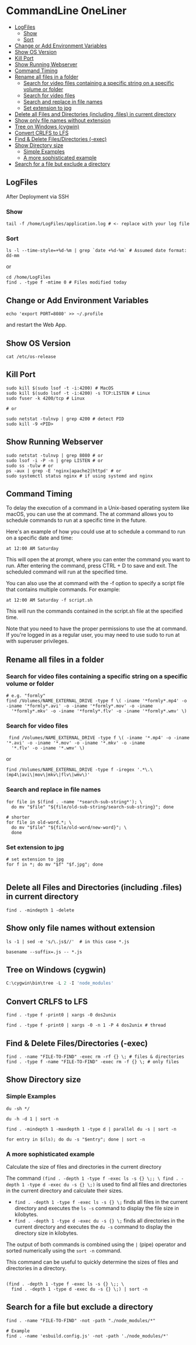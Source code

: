 # CommandLine OneLiner

<!-- @import "[TOC]" {cmd="toc" depthFrom=2 depthTo=6 orderedList=false} -->

<!-- code_chunk_output -->

- [LogFiles](#logfiles)
  - [Show](#show)
  - [Sort](#sort)
- [Change or Add Environment Variables](#change-or-add-environment-variables)
- [Show OS Version](#show-os-version)
- [Kill Port](#kill-port)
- [Show Running Webserver](#show-running-webserver)
- [Command Timing](#command-timing)
- [Rename all files in a folder](#rename-all-files-in-a-folder)
  - [Search for video files containing a specific string on a specific volume or folder](#search-for-video-files-containing-a-specific-string-on-a-specific-volume-or-folder)
  - [Search for video files](#search-for-video-files)
  - [Search and replace in file names](#search-and-replace-in-file-names)
  - [Set extension to jpg](#set-extension-to-jpg)
- [Delete all Files and Directories (including .files) in current directory](#delete-all-files-and-directories-including-files-in-current-directory)
- [Show only file names without extension](#show-only-file-names-without-extension)
- [Tree on Windows (cygwin)](#tree-on-windows-cygwin)
- [Convert CRLFS to LFS](#convert-crlfs-to-lfs)
- [Find & Delete Files/Directories (-exec)](#find--delete-filesdirectories--exec)
- [Show Directory size](#show-directory-size)
  - [Simple Examples](#simple-examples)
  - [A more sophisticated example](#a-more-sophisticated-example)
- [Search for a file but exclude a directory](#search-for-a-file-but-exclude-a-directory)

<!-- /code_chunk_output -->

## LogFiles

After Deployment via SSH

### Show

```shell
tail -f /home/LogFiles/application.log # <- replace with your log file
```

### Sort

```shell
ls -l --time-style=+%d-%m | grep `date +%d-%m` # Assumed date format: dd-mm
```

or

```shell
cd /home/LogFiles
find . -type f -mtime 0 # Files modified today
```

## Change or Add Environment Variables

```shell
echo 'export PORT=8080' >> ~/.profile
```

and restart the Web App.

## Show OS Version

```shell
cat /etc/os-release
```

## Kill Port

```shell
sudo kill $(sudo lsof -t -i:4200) # MacOS
sudo kill $(sudo lsof -t -i:4200) -s TCP:LISTEN # Linux
sudo fuser -k 4200/tcp # Linux

# or

sudo netstat -tulnvp | grep 4200 # detect PID
sudo kill -9 <PID>

```

## Show Running Webserver

```shell
sudo netstat -tulnvp | grep 8080 # or
sudo lsof -i -P -n | grep LISTEN # or
sudo ss -tulw # or
ps -aux | grep -E 'nginx|apache2|httpd' # or
sudo systemctl status nginx # if using systemd and nginx
```

## Command Timing

To delay the execution of a command in a Unix-based operating system like macOS, you can use the at command. The at command allows you to schedule commands to run at a specific time in the future.

Here's an example of how you could use at to schedule a command to run on a specific date and time:

```shell
at 12:00 AM Saturday
```

This will open the at prompt, where you can enter the command you want to run. After entering the command, press CTRL + D to save and exit. The scheduled command will run at the specified time.

You can also use the at command with the -f option to specify a script file that contains multiple commands. For example:

```shell
at 12:00 AM Saturday -f script.sh
```

This will run the commands contained in the script.sh file at the specified time.

Note that you need to have the proper permissions to use the at command. If you're logged in as a regular user, you may need to use sudo to run at with superuser privileges.

## Rename all files in a folder

### Search for video files containing a specific string on a specific volume or folder

```shell
# e.g. "formly"
find /Volumes/NAME_EXTERNAL_DRIVE -type f \( -iname '*formly*.mp4' -o -iname '*formly*.avi' -o -iname '*formly*.mov' -o -iname
  '*formly*.mkv' -o -iname '*formly*.flv' -o -iname '*formly*.wmv' \)
```

### Search for video files

```shell
 find /Volumes/NAME_EXTERNAL_DRIVE -type f \( -iname '*.mp4' -o -iname '*.avi' -o -iname '*.mov' -o -iname '*.mkv' -o -iname
  '*.flv' -o -iname '*.wmv' \)
```

or

```shell
find /Volumes/NAME_EXTERNAL_DRIVE -type f -iregex '.*\.\(mp4\|avi\|mov\|mkv\|flv\|wmv\)'
```

### Search and replace in file names

```shell
for file in $(find . -name '*search-sub-string*'); \
  do mv "$file" "${file/old-sub-string/search-sub-string}"; done

# shorter
for file in old-word.*; \
  do mv "$file" "${file/old-word/new-word}"; \
  done

```

### Set extension to jpg

```shell
# set extension to jpg
for f in *; do mv "$f" "$f.jpg"; done


```

## Delete all Files and Directories (including .files) in current directory

```shell
find . -mindepth 1 -delete
```

## Show only file names without extension

```shell
ls -1 | sed -e 's/\.js$//'  # in this case *.js

basename --suffix=.js -- *.js
```

## Tree on Windows (cygwin)

```powershell
C:\cygwin\bin\tree -L 2 -I 'node_modules'
```

## Convert CRLFS to LFS

```shell
find . -type f -print0 | xargs -0 dos2unix

find . -type f -print0 | xargs -0 -n 1 -P 4 dos2unix # thread
```

## Find & Delete Files/Directories (-exec)

```shell
find . -name "FILE-TO-FIND" -exec rm -rf {} \; # files & directories
find . -type f -name "FILE-TO-FIND" -exec rm -f {} \; # only files
```

## Show Directory size

### Simple Examples

```shell
du -sh */

du -h -d 1 | sort -n

find . -mindepth 1 -maxdepth 1 -type d | parallel du -s | sort -n

for entry in $(ls); do du -s "$entry"; done | sort -n
```

### A more sophisticated example

Calculate the size of files and directories in the current directory

The command `(find . -depth 1 -type f -exec ls -s {} \;; \ find . -depth 1 -type d -exec du -s {} \;)` is used to find all files and directories in the current directory and calculate their sizes.

- `find . -depth 1 -type f -exec ls -s {} \;` finds all files in the current directory and executes the `ls -s` command to display the file size in kilobytes.
- `find . -depth 1 -type d -exec du -s {} \;` finds all directories in the current directory and executes the `du -s` command to display the directory size in kilobytes.

The output of both commands is combined using the `|` (pipe) operator and sorted numerically using the `sort -n` command.

This command can be useful to quickly determine the sizes of files and directories in a directory.

```shell

(find . -depth 1 -type f -exec ls -s {} \;; \
  find . -depth 1 -type d -exec du -s {} \;) | sort -n

```

## Search for a file but exclude a directory

```shell
find . -name "FILE-TO-FIND" -not -path "./node_modules/*"

# Example
find . -name 'esbuild.config.js' -not -path './node_modules/*'
```
